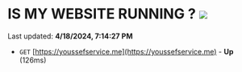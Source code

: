 # IS MY WEBSITE RUNNING ? [![](https://img.shields.io/static/v1?label=Sponsor&message=%E2%9D%A4&logo=GitHub&color=%23fe8e86)](https://github.com/sponsors/<username>)

Last updated: **4/18/2024, 7:14:27 PM**

- `GET` [https://youssefservice.me](https://youssefservice.me) - **Up** (126ms)
